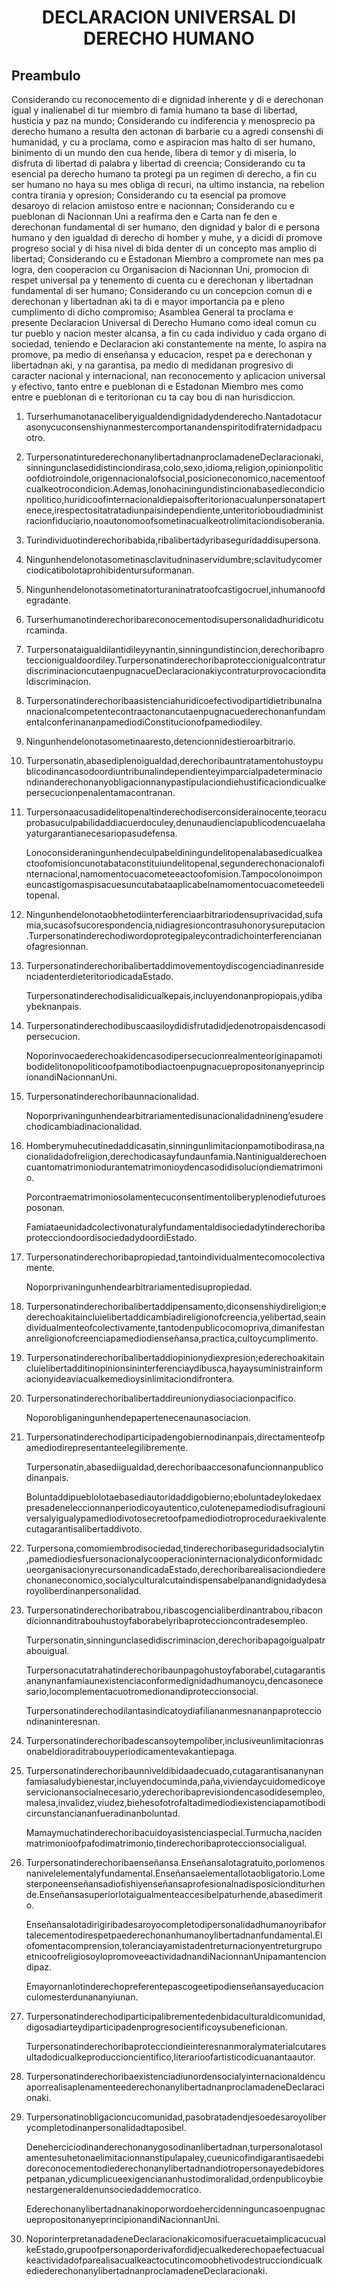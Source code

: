 <h1 align='center'>DECLARACION UNIVERSAL DI DERECHO HUMANO</h1>
<h2>Preambulo</h2>
<p>Considerando cu reconocemento di e dignidad inherente y di e derechonan igual y inalienabel di tur miembro di famia humano ta base di libertad, husticia y paz na mundo;
Considerando cu indiferencia y menosprecio pa derecho humano a resulta den actonan di barbarie cu a agredi consenshi di humanidad, y cu a proclama, como e aspiracion mas halto di ser humano, binimento di un mundo den cua hende, libera di temor y di miseria, lo disfruta di libertad di palabra y libertad di creencia;
Considerando cu ta esencial pa derecho humano ta protegi pa un regimen di derecho, a fin cu ser humano no haya su mes obliga di recuri, na ultimo instancia, na rebelion contra tirania y opresion;
Considerando cu ta esencial pa promove desaroyo di relacion amistoso entre e nacionnan;
Considerando cu e pueblonan di Nacionnan Uni a reafirma den e Carta nan fe den e derechonan fundamental di ser humano, den dignidad y balor di e persona humano y den igualdad di derecho di homber y muhe, y a dicidi di promove progreso social y di hisa nivel di bida denter di un concepto mas amplio di libertad;
Considerando cu e Estadonan Miembro a compromete nan mes pa logra, den cooperacion cu Organisacion di Nacionnan Uni, promocion di respet universal pa y tenemento di cuenta cu e derechonan y libertadnan fundamental di ser humano;
Considerando cu un concepcion comun di e derechonan y libertadnan aki ta di e mayor importancia pa e pleno cumplimento di dicho compromiso;
Asamblea General ta proclama e presente Declaracion Universal di Derecho Humano como ideal comun cu tur pueblo y nacion mester alcansa, a fin cu cada individuo y cada organo di sociedad, teniendo e Declaracion aki constantemente na mente, lo aspira na promove, pa medio di enseñansa y educacion, respet pa e derechonan y libertadnan aki, y na garantisa, pa medio di medidanan progresivo di caracter nacional y internacional, nan reconocemento y aplicacion universal y efectivo, tanto entre e pueblonan di e Estadonan Miembro mes como entre e pueblonan di e teritorionan cu ta cay bou di nan hurisdiccion.</p>
<ol>
  <li>
    <p>Turserhumanotanaceliberyigualdendignidadydenderecho.Nantadotacurasonycuconsenshiynanmestercomportanandenspiritodifraternidadpacuotro.</p>
  </li>
  <li>
    <p>TurpersonatinturederechonanylibertadnanproclamadeneDeclaracionaki,sinningunclasedidistinciondirasa,colo,sexo,idioma,religion,opinionpoliticoofdiotroindole,origennacionalofsocial,posicioneconomico,nacementoofcualkeotrocondicion.Ademas,lonohaciningundistincionabasediecondicionpolitico,huridicoofinternacionaldiepaisofteritorionacualunpersonatapertenece,irespectositatratadiunpaisindependiente,unteritorioboudiadministracionfiduciario,noautonomoofsometinacualkeotrolimitaciondisoberania.</p>
  </li>
  <li>
    <p>Turindividuotinderechoribabida,ribalibertadyribaseguridaddisupersona.</p>
  </li>
  <li>
    <p>Ningunhendelonotasometinasclavitudninaservidumbre;sclavitudycomerciodicatibolotaprohibidentursuformanan.</p>
  </li>
  <li>
    <p>Ningunhendelonotasometinatorturaninatratoofcastigocruel,inhumanoofdegradante.</p>
  </li>
  <li>
    <p>Turserhumanotinderechoribareconocementodisupersonalidadhuridicoturcaminda.</p>
  </li>
  <li>
    <p>Turpersonataigualdilantidileyynantin,sinningundistincion,derechoribaproteccionigualdoordiley.TurpersonatinderechoribaproteccionigualcontraturdiscriminacioncutaenpugnacueDeclaracionakiycontraturprovocacionditaldiscriminacion.</p>
  </li>
  <li>
    <p>TurpersonatinderechoribaasistenciahuridicoefectivodipartidietribunalnannacionalcompetentecontraactonancutaenpugnacuederechonanfundamentalconferinananpamediodiConstitucionofpamediodiley.</p>
  </li>
  <li>
    <p>Ningunhendelonotasometinaaresto,detencionnidestieroarbitrario.</p>
  </li>
  <li>
    <p>Turpersonatin,abasediplenoigualdad,derechoribauntratamentohustoypublicodinancasodoordiuntribunalindependienteyimparcialpadeterminaciondinanderechonanyobligacionnanypastipulaciondiehustificaciondicualkepersecucionpenalentamacontranan.</p>
  </li>
  <li>
    <p>Turpersonaacusadidelitopenaltinderechodiserconsiderainocente,teoracuprobasuculpabilidaddiacuerdoculey,denunaudienciapublicodencuaelahayaturgarantianecesariopasudefensa.</p>
    <p>Lonoconsideraningunhendeculpabeldiningundelitopenalabasedicualkeactoofomisioncunotabataconstituiundelitopenal,segunderechonacionalofinternacional,namomentocuacometeeactoofomision.Tampocolonoimponeuncastigomaspisacuesuncutabataaplicabelnamomentocuacometeedelitopenal.</p>
  </li>
  <li>
    <p>Ningunhendelonotaobhetodiinterferenciaarbitrariodensuprivacidad,sufamia,sucasofsucorespondencia,nidiagresioncontrasuhonorysureputacion.Turpersonatinderechodiwordoprotegipaleycontradichointerferenciananofagresionnan.</p>
  </li>
  <li>
    <p>TurpersonatinderechoribalibertaddimovementoydiscogenciadinanresidenciadenterdieteritoriodicadaEstado.</p>
    <p>Turpersonatinderechodisalidicualkepais,incluyendonanpropiopais,ydibaybeknanpais.</p>
  </li>
  <li>
    <p>Turpersonatinderechodibuscaasiloydidisfrutadidjedenotropaisdencasodipersecucion.</p>
    <p>NoporinvocaederechoakidencasodipersecucionrealmenteoriginapamotibodidelitonopoliticoofpamotibodiactoenpugnacuepropositonanyeprincipionandiNacionnanUni.</p>
  </li>
  <li>
    <p>Turpersonatinderechoribaunnacionalidad.</p>
    <p>Noporprivaningunhendearbitrariamentedisunacionalidadnineng’esuderechodicambiadinacionalidad.</p>
  </li>
  <li>
    <p>Homberymuhecutinedaddicasatin,sinningunlimitacionpamotibodirasa,nacionalidadofreligion,derechodicasayfundaunfamia.Nantinigualderechoencuantomatrimoniodurantematrimonioydencasodidisoluciondiematrimonio.</p>
    <p>Porcontraematrimoniosolamentecuconsentimentoliberyplenodiefuturoesposonan.</p>
    <p>FamiataeunidadcolectivonaturalyfundamentaldisociedadytinderechoribaprotecciondoordisociedadydoordiEstado.</p>
  </li>
  <li>
    <p>Turpersonatinderechoribapropiedad,tantoindividualmentecomocolectivamente.</p>
    <p>Noporprivaningunhendearbitrariamentedisupropiedad.</p>
  </li>
  <li>
    <p>Turpersonatinderechoribalibertaddipensamento,diconsenshiydireligion;ederechoakitaincluielibertaddicambiadireligionofcreencia,yelibertad,seaindividualmenteofcolectivamente,tantodenpublicocomopriva,dimanifestananreligionofcreenciapamediodienseñansa,practica,cultoycumplimento.</p>
  </li>
  <li>
    <p>Turpersonatinderechoribalibertaddiopinionydiexpresion;ederechoakitaincluielibertadditinopinionsininterferenciaydibusca,hayaysuministrainformacionyideaviacualkemedioysinlimitaciondifrontera.</p>
  </li>
  <li>
    <p>Turpersonatinderechoribalibertaddireunionydiasociacionpacifico.</p>
    <p>Noporobliganingunhendepapertenecenaunasociacion.</p>
  </li>
  <li>
    <p>Turpersonatinderechodiparticipadengobiernodinanpais,directamenteofpamediodirepresentanteelegilibremente.</p>
    <p>Turpersonatin,abasediigualdad,derechoribaaccesonafuncionnanpublicodinanpais.</p>
    <p>Boluntaddipueblolotaebasediautoridaddigobierno;eboluntadeylokedaexpresadeneleccionnanperiodicoyautentico,culotenepamediodisufragiouniversalyigualypamediodivotosecretoofpamediodiotroproceduraekivalentecutagarantisalibertaddivoto.</p>
  </li>
  <li>
    <p>Turpersona,comomiembrodisociedad,tinderechoribaseguridadsocialytin,pamediodiesfuersonacionalycooperacioninternacionalydiconformidadcueorganisacionyrecursonandicadaEstado,derechoribarealisaciondiederechonaneconomico,socialyculturalcutaindispensabelpanandignidadydesaroyoliberdinanpersonalidad.</p>
  </li>
  <li>
    <p>Turpersonatinderechoribatrabou,ribascogencialiberdinantrabou,ribacondicionnanditrabouhustoyfaborabelyribaproteccioncontradesempleo.</p>
    <p>Turpersonatin,sinningunclasedidiscriminacion,derechoribapagoigualpatrabouigual.</p>
    <p>Turpersonacutatrahatinderechoribaunpagohustoyfaborabel,cutagarantisananynanfamiaunexistenciaconformedignidadhumanoycu,dencasonecesario,locomplementacuotromedionandiproteccionsocial.</p>
    <p>Turpersonatinderechodilantasindicatoydiafiliananmesnananpaprotecciondinaninteresnan.</p>
  </li>
  <li>
    <p>Turpersonatinderechoribadescansoytempoliber,inclusiveunlimitacionrasonabeldioraditrabouyperiodicamentevakantiepaga.</p>
  </li>
  <li>
    <p>Turpersonatinderechoribaunniveldibidaadecuado,cutagarantisananynanfamiasaludybienestar,incluyendocuminda,paña,viviendaycuidomedicoyeservicionansocialnecesario,yderechoribaprevisiondencasodidesempleo,malesa,invalidez,viudez,biehesofotrofaltadimediodiexistenciapamotibodicircunstanciananfueradinanboluntad.</p>
    <p>Mamaymuchatinderechoribacuidoyasistenciaspecial.Turmucha,nacidenmatrimonioofpafodimatrimonio,tinderechoribaproteccionsocialigual.</p>
  </li>
  <li>
    <p>Turpersonatinderechoribaenseñansa.Enseñansalotagratuito,porlomenosnanivelelementalyfundamental.Enseñansaelementallotaobligatorio.Lomesterponeenseñansadiofishiyenseñansaprofesionalnadisposicionditurhende.Enseñansasuperiorlotaigualmenteaccesibelpaturhende,abasedimerito.</p>
    <p>Enseñansalotadirigiribadesaroyocompletodipersonalidadhumanoyribafortalecementodirespetpaederechonanhumanoylibertadnanfundamental.Elofomentacomprension,toleranciayamistadentreturnacionyentreturgrupoetnicoofreligiosoylopromoveeactividadnandiNacionnanUnipamantenciondipaz.</p>
    <p>Emayornanlotinderechopreferentepascogeetipodienseñansayeducacionculomesterdunananyiunan.</p>
  </li>
  <li>
    <p>Turpersonatinderechodiparticipalibrementedenbidaculturaldicomunidad,digosadiarteydiparticipadenprogresocientificoysubeneficionan.</p>
    <p>Turpersonatinderechoribaprotecciondieinteresnanmoralymaterialcutaresultadodicualkeproduccioncientifico,literarioofartisticodicuanantaautor.</p>
  </li>
  <li>
    <p>TurpersonatinderechoribaexistenciadiunordensocialyinternacionaldencuaporrealisaplenamenteederechonanylibertadnanproclamadeneDeclaracionaki.</p>
  </li>
  <li>
    <p>Turpersonatinobligacioncucomunidad,pasobratadendjesoedesaroyoliberycompletodinanpersonalidadtaposibel.</p>
    <p>Deneherciciodinanderechonanygosodinanlibertadnan,turpersonalotasolamentesuhetonaelimitacionnanstipulapaley,cueunicofindigarantisaedebidoreconocementodiederechonanylibertadnandiotropersonayedebidorespetpanan,ydicumplicueexigenciananhustodimoralidad,ordenpublicoybienestargeneraldenunsociedaddemocratico.</p>
    <p>EderechonanylibertadnanakinoporwordoehercidenninguncasoenpugnacuepropositonanyeprincipionandiNacionnanUni.</p>
  </li>
  <li>
    <p>NoporinterpretanadadeneDeclaracionakicomosifueracuetaimplicacucualkeEstado,grupoofpersonaporderivafordidjecualkederechopaefectuacualkeactividadofparealisacualkeactocutincomoobhetivodestrucciondicualkediederechonanylibertadnanproclamadeneDeclaracionaki.</p>
  </li>
</ol>